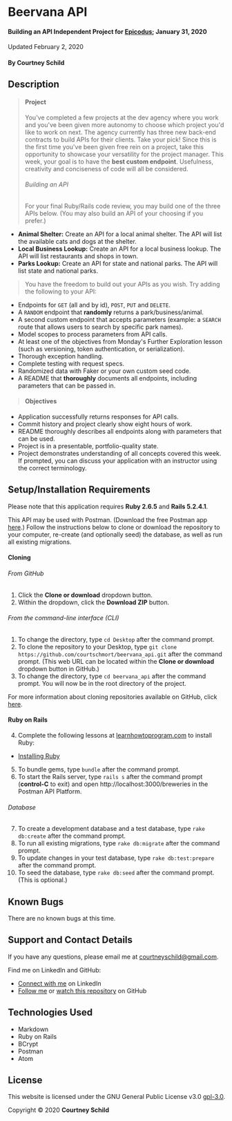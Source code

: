 # Beervana API

#### Building an API Independent Project for [Epicodus](https://www.epicodus.com/); January 31, 2020

Updated February 2, 2020

#### By Courtney Schild

## Description

> #### Project
> You've completed a few projects at the dev agency where you work and you've been given more autonomy to choose which project you'd like to work on next. The agency currently has three new back-end contracts to build APIs for their clients. Take your pick! Since this is the first time you've been given free rein on a project, take this opportunity to showcase your versatility for the project manager. This week, your goal is to have the **best custom endpoint**. Usefulness, creativity and conciseness of code will all be considered.
>
> ###### Building an API
> For your final Ruby/Rails code review, you may build one of the three APIs below. (You may also build an API of your choosing if you prefer.)
* **Animal Shelter:** Create an API for a local animal shelter. The API will list the available cats and dogs at the shelter.
* **Local Business Lookup:** Create an API for a local business lookup. The API will list restaurants and shops in town.
* **Parks Lookup:** Create an API for state and national parks. The API will list state and national parks.
>
> You have the freedom to build out your APIs as you wish. Try adding the following to your API:
* Endpoints for `GET` (all and by id), `POST`, `PUT` and `DELETE`.
* A `RANDOM` endpoint that **randomly** returns a park/business/animal.
* A second custom endpoint that accepts parameters (example: a `SEARCH` route that allows users to search by specific park names).
* Model scopes to process parameters from API calls.
* At least one of the objectives from Monday's Further Exploration lesson (such as versioning, token authentication, or serialization).
* Thorough exception handling.
* Complete testing with request specs.
* Randomized data with Faker or your own custom seed code.
* A README that **thoroughly** documents all endpoints, including parameters that can be passed in.
>
> #### Objectives
* Application successfully returns responses for API calls.
* Commit history and project clearly show eight hours of work.
* README thoroughly describes all endpoints along with parameters that can be used.
* Project is in a presentable, portfolio-quality state.
* Project demonstrates understanding of all concepts covered this week. If prompted, you can discuss your application with an instructor using the correct terminology.

<!-- ## Documentation -->

<!-- ## Specs -->

<!-- This is another way to write out specs:
* Spec:
* Input:
* Output:  -->

<!-- #### User Stories

* As a type of user, I want to achieve goal so that reason. -->

<!-- #### CRUD

| HTTP verb | Route | CRUD Action | Description | URL |
| ----------- | ----------- | ----------- | ----------- | ----------- |
|  |  |  |  |  |
|  |  |  |  |  |
|  |  |  |  |  |
|  |  |  |  |  |

| Action | Method | Class or Instance method? | Description |
| ----------- | ----------- | ----------- | ----------- |
|  |  |  |  |
|  |  |  |  |
|  |  |  |  |
|  |  |  |  | -->

## Setup/Installation Requirements

Please note that this application requires **Ruby 2.6.5** and **Rails 5.2.4.1**.

This API may be used with Postman. (Download the free Postman app [here](https://www.getpostman.com/).) Follow the instructions below to clone or download the repository to your computer, re-create (and optionally seed) the database, as well as run all existing migrations.

#### Cloning

###### From GitHub
1. Click the **Clone or download** dropdown button.
2. Within the dropdown, click the **Download ZIP** button.

###### From the command-line interface (CLI)
1. To change the directory, type `cd Desktop` after the command prompt.
2. To clone the repository to your Desktop, type `git clone https://github.com/courtschmort/beervana_api.git` after the command prompt. (This web URL can be located within the **Clone or download** dropdown button in GitHub.)
3. To change the directory, type `cd beervana_api` after the command prompt. You will now be in the root directory of the project.

For more information about cloning repositories available on GitHub, click [here](https://help.github.com/en/articles/which-remote-url-should-i-use).

#### Ruby on Rails

4. Complete the following lessons at [learnhowtoprogram.com](https://www.learnhowtoprogram.com/) to install Ruby:
  * [Installing Ruby](https://www.learnhowtoprogram.com/ruby/getting-started-with-ruby/installing-ruby)
5. To bundle gems, type `bundle` after the command prompt.
6. To start the Rails server, type `rails s` after the command prompt (**control-C** to exit) and open http://localhost:3000/breweries in the Postman API Platform.

###### Database

7. To create a development database and a test database, type `rake db:create` after the command prompt.
8. To run all existing migrations, type `rake db:migrate` after the command prompt.
9. To update changes in your test database, type `rake db:test:prepare` after the command prompt.
10. To seed the database, type `rake db:seed` after the command prompt. (This is optional.)

## Known Bugs

There are no known bugs at this time.

## Support and Contact Details

If you have any questions, please email me at courtneyschild@gmail.com.

Find me on LinkedIn and GitHub:

* [Connect with me](https://www.linkedin.com/in/courtneyschild/) on LinkedIn
* [Follow me](https://github.com/courtschmort) or [watch this repository](https://github.com/courtschmort/beervana_api.git) on GitHub

<!-- ## Product Roadmap

In the future, I plan to include the following key features:
* Key feature 1
* Key feature 2
* Key feature 3 -->

## Technologies Used

* Markdown
* Ruby on Rails
* BCrypt
* Postman
* Atom

## License

This website is licensed under the GNU General Public License v3.0 [gpl-3.0](https://www.gnu.org/licenses/gpl-3.0.en.html).

Copyright &copy; 2020 **Courtney Schild**
